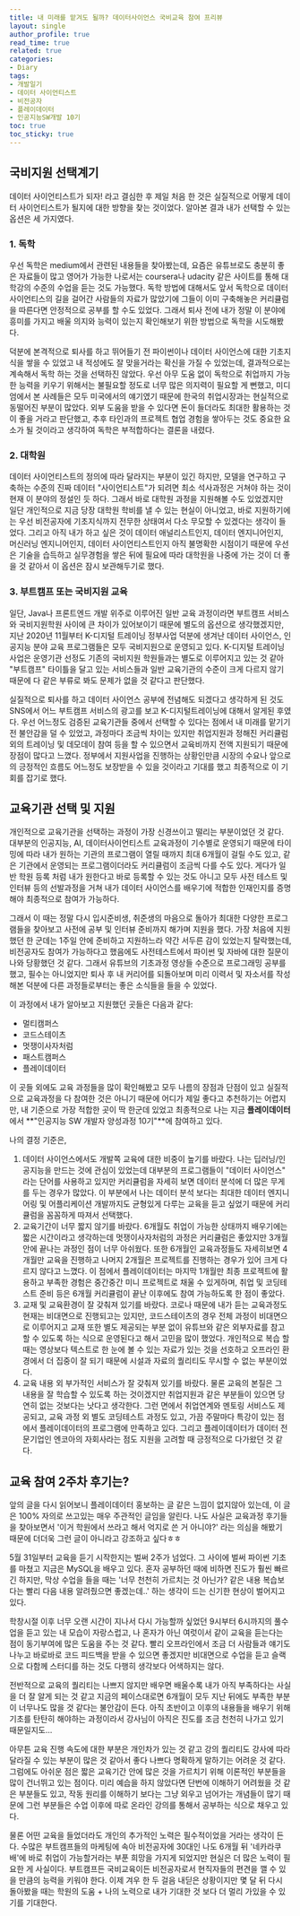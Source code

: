 ```yaml
---
title: 내 미래를 맡겨도 될까? 데이터사이언스 국비교육 참여 프리뷰
layout: single
author_profile: true
read_time: true
related: true
categories:
- Diary
tags:
- 개발일기
- 데이터 사이언티스트
- 비전공자
- 플레이데이터
- 인공지능SW개발 10기
toc: true
toc_sticky: true
---
```



## 국비지원 선택계기

데이터 사이언티스트가 되자! 라고 결심한 후 제일 처음 한 것은 실질적으로 어떻게 데이터 사이언티스트가 될지에 대한 방향을 찾는 것이었다. 알아본 결과 내가 선택할 수 있는 옵션은 세 가지였다.

### 1. 독학

우선 독학은 medium에서 관련된 내용들을 찾아봤는데, 요즘은 유튜브로도 충분히 좋은 자료들이 많고 영어가 가능한 나로서는 coursera나 udacity 같은 사이트를 통해 대학강의 수준의 수업을 듣는 것도 가능했다. 독학 방법에 대해서도 앞서 독학으로 데이터 사이언티스의 길을 걸어간 사람들의 자료가 많았기에 그들이 이미 구축해놓은 커리큘럼을 따른다면 안정적으로 공부를 할 수도 있었다. 그래서 퇴사 전에 내가 정말 이 분야에 흥미를 가지고 배울 의지와 능력이 있는지 확인해보기 위한 방법으로 독학을 시도해봤다.

덕분에 본격적으로 퇴사를 하고 뛰어들기 전 파이썬이나 데이터 사이언스에 대한 기초지식을 쌓을 수 있었고 내 적성에도 잘 맞을거라는 확신을 가질 수 있었는데, 결과적으로는 계속해서 독학 하는 것을 선택하진 않았다. 우선 아무 도움 없이 독학으로 취업까지 가능한 능력을 키우기 위해서는 불필요할 정도로 너무 많은 의지력이 필요할 게 뻔했고, 미디엄에서 본 사례들은 모두 미국에서의 얘기였기 때문에 한국의 취업시장과는 현실적으로 동떨어진 부분이 많았다. 외부 도움을 받을 수 있다면 돈이 들더라도 최대한 활용하는 것이 좋을 거라고 판단했고, 추후 타인과의 프로젝트 협업 경험을 쌓아두는 것도 중요한 요소가 될 것이라고 생각하여 독학은 부적합하다는 결론을 내렸다.

### 2. 대학원

데이터 사이언티스트의 정의에 따라 달라지는 부분이 있긴 하지만, 모델을 연구하고 구축하는 수준의 진짜 데이터 "사이언티스트"가 되려면 최소 석사과정은 거쳐야 하는 것이 현재 이 분야의 정설인 듯 하다. 그래서 바로 대학원 과정을 지원해볼 수도 있었겠지만 일단 개인적으로 지금 당장 대학원 학비를 낼 수 있는 현실이 아니었고, 바로 지원하기에는 우선 비전공자에 기초지식까지 전무한 상태여서 다소 무모할 수 있겠다는 생각이 들었다. 그리고 아직 내가 하고 싶은 것이 데이터 애널리스트인지, 데이터 엔지니어인지, 머신러닝 엔지니어인지, 데이터 사이언티스트인지 아직 불명확한 시점이기 때문에 우선은 기술을 습득하고 실무경험을 쌓은 뒤에 필요에 따라 대학원을 나중에 가는 것이 더 좋을 것 같아서 이 옵션은 잠시 보관해두기로 했다.

### 3. 부트캠프 또는 국비지원 교육

일단, Java나 프론트엔드 개발 위주로 이루어진 일반 교육 과정이라면 부트캠프 서비스와 국비지원학원 사이에 큰 차이가 있어보이기 때문에 별도의 옵션으로 생각했겠지만, 지난 2020년 11월부터 K-디지털 트레이닝 정부사업 덕분에 생겨난 데이터 사이언스, 인공지능 분야 교육 프로그램들은 모두 국비지원으로 운영되고 있다. K-디지털 트레이닝 사업은 운영기관 선정도 기존의 국비지원 학원들과는 별도로 이루어지고 있는 것 같아 "부트캠프" 타이틀을 달고 있는 서비스들과 일반 교육기관의 수준이 크게 다르지 않기 때문에 다 같은 부류로 봐도 문제가 없을 것 같다고 판단했다.

실질적으로 퇴사를 하고 데이터 사이언스 공부에 전념해도 되겠다고 생각하게 된 것도 SNS에서 어느 부트캠프 서비스의 광고를 보고 K-디지털트레이닝에 대해서 알게된 후였다. 우선 어느정도 검증된 교육기관들 중에서 선택할 수 있다는 점에서 내 미래를 맡기기 전 불안감을 덜 수 있었고, 과정마다 조금씩 차이는 있지만 취업지원과 정해진 커리큘럼 외의 트레이닝 및 데모데이 참여 등을 할 수 있으면서 교육비까지 전액 지원되기 때문에 장점이 많다고 느꼈다. 정부에서 지원사업을 진행하는 상황인만큼 시장의 수요나 앞으로의 긍정적인 흐름도 어느정도 보장받을 수 있을 것이라고 기대를 했고 최종적으로 이 기회를 잡기로 했다.



## 교육기관 선택 및 지원

개인적으로 교육기관을 선택하는 과정이 가장 신경쓰이고 떨리는 부분이었던 것 같다. 대부분의 인공지능, AI, 데이터사이언티스트 교육과정이 기수별로 운영되기 때문에 타이밍에 따라 내가 원하는 기관의 프로그램이 열릴 때까지 최대 6개월이 걸릴 수도 있고, 같은 기관에서 운영되는 프로그램이더라도 커리큘럼이 조금씩 다를 수도 있다. 게다가 일반 학원 등록 처럼 내가 원한다고 바로 등록할 수 있는 것도 아니고 모두 사전 테스트 및 인터뷰 등의 선발과정을 거쳐 내가 데이터 사이언스를 배우기에 적합한 인재인지를 증명해야 최종적으로 참여가 가능하다.

그래서 이 때는 정말 다시 입시준비생, 취준생의 마음으로 돌아가 최대한 다양한 프로그램들을 찾아보고 사전에 공부 및 인터뷰 준비까지 해가며 지원을 했다. 가장 처음에 지원했던 한 군데는 1주일 안에 준비하고 지원하느라 약간 서두른 감이 있었는지 탈락했는데, 비전공자도 참여가 가능하다고 했음에도 사전테스트에서 파이썬 및 자바에 대한 질문이 나와 당황했던 것 같다. 그래서 유튜브의 기초과정 영상들 수준으로 프로그래밍 공부를 했고, 필수는 아니었지만 퇴사 후 내 커리어를 되돌아보며 미리 이력서 및 자소서를 작성해본 덕분에 다른 과정들로부터는 좋은 소식들을 들을 수 있었다.

이 과정에서 내가 알아보고 지원했던 곳들은 다음과 같다:

- 멀티캠퍼스
- 코드스테이츠
- 멋쟁이사자처럼
- 패스트캠퍼스
- 플레이데이터

이 곳들 외에도 교육 과정들을 많이 확인해봤고 모두 나름의 장점과 단점이 있고 실질적으로 교육과정을 다 참여한 것은 아니기 때문에 어디가 제일 좋다고 추천하기는 어렵지만, 내 기준으로 가장 적합한 곳이 딱 한군데 있었고 최종적으로 나는 지금 **플레이데이터**에서 **"인공지능 SW 개발자 양성과정 10기"**에 참여하고 있다.

나의 결정 기준은,

1. 데이터 사이언스에서도 개발쪽 교육에 대한 비중이 높기를 바랐다. 나는 딥러닝/인공지능을 만드는 것에 관심이 있었는데 대부분의 프로그램들이 "데이터 사이언스" 라는 단어를 사용하고 있지만 커리큘럼을 자세히 보면 데이터 분석에 더 많은 무게를 두는 경우가 많았다. 이 부분에서 나는 데이터 분석 보다는 최대한 데이터 엔지니어링 및 어플리케이션 개발까지도 균형있게 다루는 교육을 듣고 싶었기 때문에 커리큘럼을 꼼꼼하게 따져서 선택했다.
2. 교육기간이 너무 짧지 않기를 바랐다. 6개월도 취업이 가능한 상태까지 배우기에는 짧은 시간이라고 생각하는데 멋쟁이사자처럼의 과정은 커리큘럼은 좋았지만 3개월 안에 끝나는 과정인 점이 너무 아쉬웠다. 또한 6개월인 교육과정들도 자세히보면 4개월만 교육을 진행하고 나머지 2개월은 프로젝트를 진행하는 경우가 있어 크게 다르지 않다고 느꼈다. 이 점에서 플레이데이터는 마지막 1개월만 최종 프로젝트에 활용하고 부족한 경험은 중간중간 미니 프로젝트로 채울 수 있게하며, 취업 및 코딩테스트 준비 등은 6개월 커리큘럼이 끝난 이후에도 참여 가능하도록 한 점이 좋았다.
3. 교재 및 교육환경이 잘 갖춰져 있기를 바랐다. 코로나 때문에 내가 듣는 교육과정도 현재는 비대면으로 진행되고는 있지만, 코드스테이츠의 경우 전체 과정이 비대면으로 이루어지고 교재 또한 별도 제공되는 부분 없이 유튜브와 같은 외부자료를 참고할 수 있도록 하는 식으로 운영된다고 해서 고민을 많이 했었다. 개인적으로 복습 할 때는 영상보다 텍스트로 한 눈에 볼 수 있는 자료가 있는 것을 선호하고 오프라인 환경에서 더 집중이 잘 되기 때문에 시설과 자료의 퀄리티도 무시할 수 없는 부분이었다.
4. 교육 내용 외 부가적인 서비스가 잘 갖춰져 있기를 바랐다. 물론 교육의 본질은 그 내용을 잘 학습할 수 있도록 하는 것이겠지만 취업지원과 같은 부분들이 있으면 당연히 없는 것보다는 낫다고 생각한다. 그런 면에서 취업연계와 멘토링 서비스도 제공되고, 교육 과정 외 별도 코딩테스트 과정도 있고, 가끔 주말마다 특강이 있는 점에서 플레이데이터의 프로그램에 만족하고 있다. 그리고 플레이데이터가 데이터 전문기업인 엔코아의 자회사라는 점도 지원을 고려할 때 긍정적으로 다가왔던 것 같다.



## 교육 참여 2주차 후기는?

앞의 글을 다시 읽어보니 플레이데이터 홍보하는 글 같은 느낌이 없지않아 있는데, 이 글은 100% 자의로 쓰고있는 매우 주관적인 글임을 알린다. 나도 사실은 교육과정 후기들을 찾아보면서 '이거 학원에서 쓰라고 해서 억지로 쓴 거 아니야?' 라는 의심을 해봤기 때문에 더더욱 그런 글이 아니라고 강조하고 싶다ㅎㅎ

5월 31일부터 교육을 듣기 시작한지는 벌써 2주가 넘었다. 그 사이에 벌써 파이썬 기초를 마쳤고 지금은 MySQL을 배우고 있다. 혼자 공부하던 때에 비하면 진도가 훨씬 빠르긴 하지만, 막상 수업을 들을 때는 '너무 천천히 가르치는 것 아닌가? 같은 내용 복습보다는 빨리 다음 내용 알려줬으면 좋겠는데..' 하는 생각이 드는 신기한 현상이 벌어지고 있다.

학창시절 이후 너무 오랜 시간이 지나서 다시 가능할까 싶었던 9시부터 6시까지의 풀수업을 듣고 있는 내 모습이 자랑스럽고, 나 혼자가 아닌 여럿이서 같이 교육을 듣는다는 점이 동기부여에 많은 도움을 주는 것 같다. 빨리 오프라인에서 조금 더 사람들과 얘기도 나누고 바로바로 코드 피드백을 받을 수 있으면 좋겠지만 비대면으로 수업을 듣고 슬랙으로 다함께 스터디를 하는 것도 다행히 생각보다 어색하지는 않다.

전반적으로 교육의 퀄리티는 나쁘지 않지만 배우면 배울수록 내가 아직 부족하다는 사실을 더 잘 알게 되는 것 같고 지금의 페이스대로면 6개월이 모두 지난 뒤에도 부족한 부분이 너무나도 많을 것 같다는 불안감이 든다. 아직 초반이고 이후의 내용들을 배우기 위해 기초를 탄탄히 해야하는 과정이라서 강사님이 아직은 진도를 조금 천천히 나가고 있기 때문일지도...

아무튼 교육 진행 속도에 대한 부분은 개인차가 있는 것 같고 강의 퀄리티도 강사에 따라 달라질 수 있는 부분이 많은 것 같아서 좋다 나쁘다 명확하게 말하기는 어려운 것 같다. 그럼에도 아쉬운 점은 짧은 교육기간 안에 많은 것을 가르치기 위해 이론적인 부분들을 많이 건너뛰고 있는 점이다. 미리 예습을 하지 않았다면 단번에 이해하기 어려웠을 것 같은 부분들도 있고, 작동 원리를 이해하기 보다는 그냥 외우고 넘어가는 개념들이 많기 때문에 그런 부분들은 수업 이후에 따로 온라인 강의를 통해서 공부하는 식으로 채우고 있다.

물론 어떤 교육을 들었더라도 개인의 추가적인 노력은 필수적이었을 거라는 생각이 든다. 수많은 부트캠프들의 마케팅에 속아 비전공자에 30대인 나도 6개월 뒤 '네카라쿠배'에 바로 취업이 가능할거라는 부푼 희망을 가지게 되었지만 현실은 더 많은 노력이 필요한 게 사실이다. 부트캠프든 국비교육이든 비전공자로서 현직자들의 편견을 깰 수 있을 만큼의 능력을 키워야 한다. 이제 겨우 한 두 걸음 내딛은 상황이지만 몇 달 뒤 다시 돌아봤을 때는 학원의 도움 + 나의 노력으로 내가 기대한 것 보다 더 멀리 가있을 수 있기를 기대한다.
